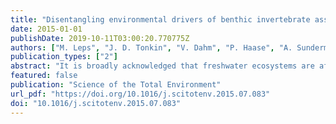 ```yaml
---
title: "Disentangling environmental drivers of benthic invertebrate assemblages: The role of spatial scale and riverscape heterogeneity in a multiple stressor environment"
date: 2015-01-01
publishDate: 2019-10-11T03:00:20.770775Z
authors: ["M. Leps", "J. D. Tonkin", "V. Dahm", "P. Haase", "A. Sundermann"]
publication_types: ["2"]
abstract: "It is broadly acknowledged that freshwater ecosystems are affected by multiple stressors, but the relative importance of individual stressors in impairing riverine communities remains unclear. We investigated the impacts of multiple stressors, incorporating in-stream water quality, riparian and catchment land use and stream morphology, on riverine benthic invertebrate communities, while considering the spatial scales of factors and the heterogeneity of riverscapes. We performed a stepwise regression procedure linking 21 abiotic and 20 community metrics using Generalized Linear Models on data from 1018 river sites spread across Germany. High impact stressors (e.g., nutrients and water temperature) were identified for various community metrics. Both the combination of relevant stressors and their explanatory value differed significantly across streams of different sizes and ecoregions. In large rivers, the riparian land use was less important in determining community structure compared to lower order streams. Thus, possible mitigating effects of revegetated riparian buffer strips are likely to be overwhelmed by the influence of catchment-wide land use. Our results indicated substantial variability in stressors for the range of metrics studied, providing insight into potential target parameters for effective ecosystem management. To achieve long lasting successes in managing, protecting and restoring running waters, it is of vital importance to recognize the heterogeneity of riverscapes and to consider large-scale influences."
featured: false
publication: "Science of the Total Environment"
url_pdf: "https://doi.org/10.1016/j.scitotenv.2015.07.083"
doi: "10.1016/j.scitotenv.2015.07.083"
---
```


